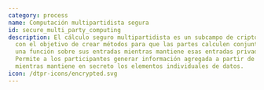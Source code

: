 ```yaml
---
category: process
name: Computación multipartidista segura
id: secure_multi_party_computing
description: El cálculo seguro multipartidista es un subcampo de criptografía
  con el objetivo de crear métodos para que las partes calculen conjuntamente
  una función sobre sus entradas mientras mantiene esas entradas privadas.
  Permite a los participantes generar información agregada a partir de datos
  mientras mantiene en secreto los elementos individuales de datos.
icon: /dtpr-icons/encrypted.svg
---
```

